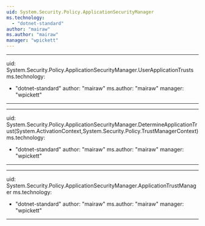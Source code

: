 ```yaml
---
uid: System.Security.Policy.ApplicationSecurityManager
ms.technology: 
  - "dotnet-standard"
author: "mairaw"
ms.author: "mairaw"
manager: "wpickett"
---
```


---
uid: System.Security.Policy.ApplicationSecurityManager.UserApplicationTrusts
ms.technology: 
  - "dotnet-standard"
author: "mairaw"
ms.author: "mairaw"
manager: "wpickett"
---

---
uid: System.Security.Policy.ApplicationSecurityManager.DetermineApplicationTrust(System.ActivationContext,System.Security.Policy.TrustManagerContext)
ms.technology: 
  - "dotnet-standard"
author: "mairaw"
ms.author: "mairaw"
manager: "wpickett"
---

---
uid: System.Security.Policy.ApplicationSecurityManager.ApplicationTrustManager
ms.technology: 
  - "dotnet-standard"
author: "mairaw"
ms.author: "mairaw"
manager: "wpickett"
---
